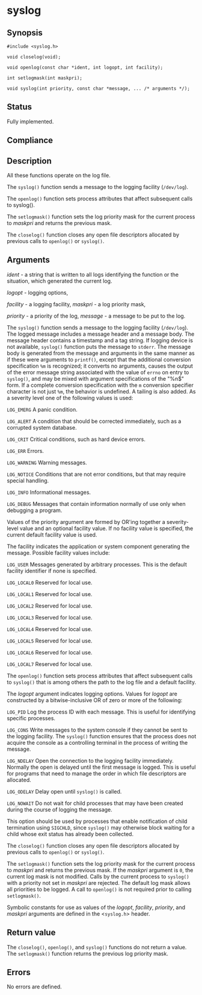# syslog

## Synopsis

`#include <syslog.h>`

`void closelog(void);`

`void openlog(const char *ident, int logopt, int facility);`

`int setlogmask(int maskpri);`

`void syslog(int priority, const char *message, ... /* arguments */);`

## Status

Fully implemented.

## Compliance

## Description

All these functions operate on the log file.

The `syslog()` function sends a message to the logging facility (`/dev/log`).

The `openlog()` function sets process attributes that affect subsequent calls to syslog().

The `setlogmask()` function sets the log priority mask for the current process to _maskpri_ and
returns the previous mask.

The `closelog()` function closes any open file descriptors allocated by previous calls to `openlog()` or `syslog()`.

## Arguments

$ident$ - a string that is written to all logs identifying the function or the situation, which generated the current
log.

_logopt_ - logging options,

_facility_ - a logging facility,
_maskpri_ - a log priority mask,

_priority_ - a priority of the log,
_message_ - a message to be put to the log.

The `syslog()` function sends a message to the logging facility (`/dev/log`). The logged message includes a message
header and a message body. The message header contains a timestamp and a tag string. If logging device is not available,
`syslog()` function puts the message to `stderr`.
The message body is generated from the message and arguments in the same manner as if these were arguments to
`printf()`, except that the additional conversion specification `%m` is recognized; it converts no arguments, causes
the output of the error message string associated with the value of `errno` on entry to `syslog()`, and may be mixed
with argument specifications of the "%n$" form. If a complete conversion specification with the `m` conversion specifier
character is not just `%m`, the behavior is undefined. A tailing is also added.
As a severity level one of the following values is used:

`LOG_EMERG` A panic condition.

`LOG_ALERT` A condition that should be corrected immediately, such as a corrupted system database.

`LOG_CRIT` Critical conditions, such as hard device errors.

`LOG_ERR` Errors.

`LOG_WARNING` Warning messages.

`LOG_NOTICE` Conditions that are not error conditions, but that may require special handling.

`LOG_INFO` Informational messages.

`LOG_DEBUG` Messages that contain information normally of use only when debugging a program.

Values of the priority argument are formed by OR'ing together a severity-level value and an optional facility value.
If no facility value is specified, the current default facility value is used.

The facility indicates the application or system component generating the message. Possible facility values include:

`LOG_USER` Messages generated by arbitrary processes. This is the default facility identifier if none is specified.

`LOG_LOCAL0` Reserved for local use.

`LOG_LOCAL1` Reserved for local use.

`LOG_LOCAL2` Reserved for local use.

`LOG_LOCAL3` Reserved for local use.

`LOG_LOCAL4` Reserved for local use.

`LOG_LOCAL5` Reserved for local use.

`LOG_LOCAL6` Reserved for local use.

`LOG_LOCAL7` Reserved for local use.

The `openlog()` function sets process attributes that affect subsequent calls to `syslog()` that is among others the
path to the log file and a default facility.

The _logopt_ argument indicates logging options. Values for _logopt_ are constructed by a bitwise-inclusive OR
of zero or more of the following:

`LOG_PID` Log the process ID with each message. This is useful for identifying specific processes.

`LOG_CONS` Write messages to the system console if they cannot be sent to the logging facility. The `syslog()`
function ensures that the process does not acquire the console as a controlling terminal in the process of
writing the message.

`LOG_NDELAY` Open the connection to the logging facility immediately. Normally the open is delayed until the first
message is logged. This is useful for programs that need to manage the order in which file descriptors are allocated.

`LOG_ODELAY` Delay open until `syslog()` is called.

`LOG_NOWAIT` Do not wait for child processes that may have been created during the course of logging the message.

This option should be used by processes that enable notification of child termination using `SIGCHLD`, since `syslog()`
may otherwise block waiting for a child whose exit status has already been collected.

The `closelog()` function closes any open file descriptors allocated by previous calls to `openlog()` or `syslog()`.

The `setlogmask()` function sets the log priority mask for the current process to _maskpri_ and returns
the previous mask. If the _maskpri_ argument is `0`, the current log mask is not modified. Calls by the current
process to `syslog()` with a priority not set in _maskpri_ are rejected. The default log mask allows all priorities
to be logged. A call to `openlog()` is not required prior to calling `setlogmask()`.

Symbolic constants for use as values of the _logopt_, _facility_, _priority_, and _maskpri_
arguments are defined in the <`syslog.h`> header.

## Return value

The `closelog()`, `openlog()`, and `syslog()` functions do not return a value.
The `setlogmask()` function returns the previous log priority mask.

## Errors

No errors are defined.
